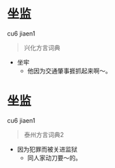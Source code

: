# 坐监
cu6 jiaen1
> 兴化方言词典
- 坐牢
  - 他因为交通肇事捱抓起来啊～。

# 坐监
cu6 jiaen1
> 泰州方言词典2
- 因为犯罪而被关进监狱
  - 同人家动刀要～的。
